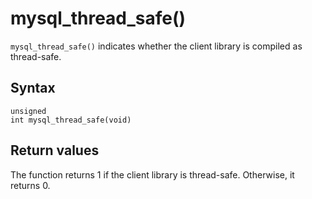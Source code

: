 mysql_thread_safe() 
========================================

`mysql_thread_safe()` indicates whether the client library is compiled as thread-safe. 

Syntax 
---------------------------

```unknow
unsigned
int mysql_thread_safe(void)
```



Return values 
----------------------------------

The function returns 1 if the client library is thread-safe. Otherwise, it returns 0.
